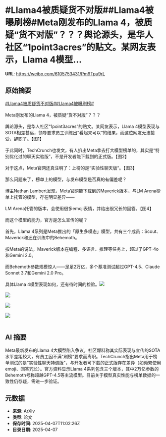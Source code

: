 # #Llama4被质疑货不对版##Llama4被曝刷榜#Meta刚发布的Llama 4，被质疑“货不对版”？？？舆论源头，是华人社区“1point3acres”的贴文。某网友表示，Llama 4模型...

**URL**: https://weibo.com/6105753431/Pm9Tpu9rL

## 原始摘要

<a href="https://m.weibo.cn/search?containerid=231522type%3D1%26t%3D10%26q%3D%23Llama4%E8%A2%AB%E8%B4%A8%E7%96%91%E8%B4%A7%E4%B8%8D%E5%AF%B9%E7%89%88%23&amp;extparam=%23Llama4%E8%A2%AB%E8%B4%A8%E7%96%91%E8%B4%A7%E4%B8%8D%E5%AF%B9%E7%89%88%23" data-hide=""><span class="surl-text">#Llama4被质疑货不对版#</span></a><a href="https://m.weibo.cn/search?containerid=231522type%3D1%26t%3D10%26q%3D%23Llama4%E8%A2%AB%E6%9B%9D%E5%88%B7%E6%A6%9C%23&amp;extparam=%23Llama4%E8%A2%AB%E6%9B%9D%E5%88%B7%E6%A6%9C%23" data-hide=""><span class="surl-text">#Llama4被曝刷榜#</span></a><br><br>Meta刚发布的Llama 4，被质疑“货不对版”？？？<br><br>舆论源头，是华人社区“1point3acres”的贴文。某网友表示，Llama 4模型表现与SOTA相差甚远，领导要求员工训练出”看起来可以“的结果，而这位网友无法接受，辞职了。【图1】<br><br>于此同时，TechCrunch也发文，有人扒出Meta拿去打大模型榜单的，其实是“特别优化过的聊天实验版”，不是开发者能下载到的正式版。【图2】<br><br>对于这点，Meta官网还真注明了：上榜的是“实验性聊天版“。【图3】<br><br>那么问题来了，榜单上的模型，与发布模型是否真的有偏差呢？<br><br>博主Nathan Lambert发现，Meta官网能下载到的Maverick版本，与LM Arena榜单上托管的模型，存在明显差异——<br><br>LM Arena托管的版本，会使用很多emoji表情，并给出很冗长的回答。【图4】<br><br>而这个模型的能力，官方是怎么宣传的呢？<br><br>首先，Llama 4系列是Meta推出的「原生多模态」模型，共有三个成员：Scout、Maverick和还在训练中的Behemoth。<br><br>按Meta的说法，Maverick版本在编程、多语言、推理等任务上，超过了GPT-4o和Gemini 2.0。<br><br>而Behemoth参数规模惊人——足足2万亿，多个基准测试超过GPT-4.5、Claude Sonnet 3.7和Gemini 2.0 Pro。<br><br>具体Llama 4模型表现如何，还有待时间的检验。<img style="" src="https://tvax3.sinaimg.cn/large/006Fd7o3gy1i089g2lh49j30zk0dc0xp.jpg" referrerpolicy="no-referrer"><br><br><img style="" src="https://tvax2.sinaimg.cn/large/006Fd7o3gy1i089g43np5j312y0teh6e.jpg" referrerpolicy="no-referrer"><br><br><img style="" src="https://tvax2.sinaimg.cn/large/006Fd7o3gy1i089g5thl0j312y0f6duq.jpg" referrerpolicy="no-referrer"><br><br><img style="" src="https://tvax4.sinaimg.cn/large/006Fd7o3gy1i089g85lv6j32fw1l8b29.jpg" referrerpolicy="no-referrer"><br><br>

## AI 摘要

Meta最新发布的Llama 4大模型陷入争议。社区爆料称其实际表现与宣传的SOTA水平差距较大，有员工因不满"刷榜"要求而离职。TechCrunch指出Meta用于榜单测试的是"实验性聊天特调版"，与开发者可下载的正式版存在差异（如频繁使用emoji、回答冗长）。官方资料显示Llama 4系列包含三个版本，其中2万亿参数的Behemoth号称超越GPT-4.5等主流模型。目前关于模型真实性能与榜单数据的一致性仍存疑，需进一步验证。

## 元数据

- **来源**: ArXiv
- **类型**: 论文
- **保存时间**: 2025-04-07T11:02:26Z
- **目录日期**: 2025-04-07
